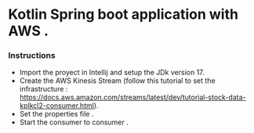 # Kotlin Spring boot application with AWS .

### Instructions 

* Import the proyect in Intellij and setup the JDk version 17.
* Create the AWS Kinesis Stream (follow this tutorial to set the infrastructure : https://docs.aws.amazon.com/streams/latest/dev/tutorial-stock-data-kplkcl2-consumer.html).
* Set the properties file .
* Start the consumer to consumer .

